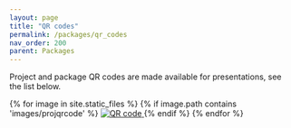 ```yaml
---
layout: page
title: "QR codes"
permalink: /packages/qr_codes
nav_order: 200
parent: Packages
---
```


Project and package QR codes are made available for presentations, see the list below.

<div class="text-center">
{% for image in site.static_files %}
    {% if image.path contains 'images/projqrcode' %}
        <a href="{{ image.path }}">
            <img src="{{ image.path }}" alt="QR code" />
        </a>
    {% endif %}
{% endfor %}
</div>
